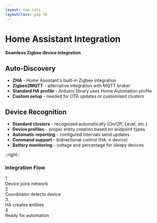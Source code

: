 ```yaml
---
layout: two-cols
layoutClass: gap-16
---
```


# Home Assistant Integration

**Seamless Zigbee device integration**

## Auto-Discovery
- **ZHA** - Home Assistant's built-in Zigbee integration
- **Zigbee2MQTT** - alternative integration with MQTT broker
- **Standard HA profile** - Arduino library uses Home Automation profile
- **Custom setup** - needed for OTA updates or customised clusters

## Device Recognition
- **Standard clusters** - recognized automatically (On/Off, Level, etc.)
- **Device profiles** - proper entity creation based on endpoint types
- **Automatic reporting** - configured intervals send updates
- **Command support** - bidirectional control (HA → device)
- **Battery monitoring** - voltage and percentage for sleepy devices

::right::

<div class="grid grid-cols-1 gap-4">
  <div class="text-center">
    <h3 class="text-lg font-semibold mb-2">Integration Flow</h3>
    <div class="bg-gray-100 p-4 rounded-lg">
      <div class="flex flex-col space-y-3">
        <div class="flex items-center space-x-2">
          <div class="w-6 h-6 bg-blue-500 rounded-full flex items-center justify-center text-white text-xs">1</div>
          <span class="text-sm">Device joins network</span>
        </div>
        <div class="w-1 h-4 bg-gray-400 ml-3"></div>
        <div class="flex items-center space-x-2">
          <div class="w-6 h-6 bg-green-500 rounded-full flex items-center justify-center text-white text-xs">2</div>
          <span class="text-sm">Coordinator detects device</span>
        </div>
        <div class="w-1 h-4 bg-gray-400 ml-3"></div>
        <div class="flex items-center space-x-2">
          <div class="w-6 h-6 bg-purple-500 rounded-full flex items-center justify-center text-white text-xs">3</div>
          <span class="text-sm">HA creates entities</span>
        </div>
        <div class="w-1 h-4 bg-gray-400 ml-3"></div>
        <div class="flex items-center space-x-2">
          <div class="w-6 h-6 bg-orange-500 rounded-full flex items-center justify-center text-white text-xs">4</div>
          <span class="text-sm">Ready for automation</span>
        </div>
      </div>
    </div>
  </div>
</div> 
